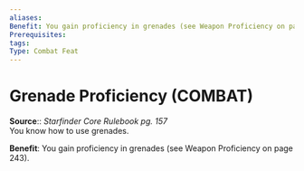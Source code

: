 ```yaml
---
aliases: 
Benefit: You gain proficiency in grenades (see Weapon Proficiency on page 243).
Prerequisites: 
tags: 
Type: Combat Feat
---
```


# Grenade Proficiency (COMBAT)

**Source**:: _Starfinder Core Rulebook pg. 157_  
You know how to use grenades.

**Benefit**: You gain proficiency in grenades (see Weapon Proficiency on page 243).
